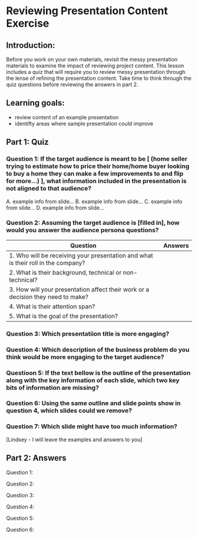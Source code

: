# Reviewing Presentation Content Exercise

## Introduction:

Before you work on your own materials, revisit the messy presentation materials to examine the impact of reviewing project content. This lesson includes a quiz that will require you to review messy presentation through the lense of refining the presentation content. Take time to think through the quiz questions before reviewing the answers in part 2.

## Learning goals:
- review content of an example presentation
- identifty areas where sample presentation could improve

## Part 1: Quiz

### Question 1: If the target audience is meant to be [ (home seller trying to estimate how to price their home/home buyer looking to buy a home they can make a few improvements to and flip for more...)  ], what information included in the presentation is not aligned to that audience? 

A. example info from slide...
B. example info from slide...
C. example info from slide...
D. example info from slide...

### Question 2: Assuming the target audience is [filled in], how would you answer the audience persona questions?

| **Question** | **Answers** |
|----------|----------------|
| 1. Who will be receiving your presentation and what is their roll in the company? |   |
| 2. What is their background, technical or non-technical? | |
| 3. How will your presentation affect their work or a decision they need to make? |  |
| 4. What is their attention span? |   |
| 5. What is the goal of the presentation? |  |


### Question 3: Which presentatiion title is more engaging?



### Question 4: Which description of the business problem do you think would be more engaging to the target audience?


### Questioon 5: If the text bellow is the outline of the presentation along with the key information of each slide, which two key bits of information are missing?


### Question 6: Using the same outline and slide points show in question 4, which slides could we remove?


### Question 7: Which slide might have too much information?




[Lindsey - I will leave the examples and answers to you]

## Part 2: Answers



Question 1: 

Question 2:

Question 3:

Question 4:

Question 5:

Question 6:
